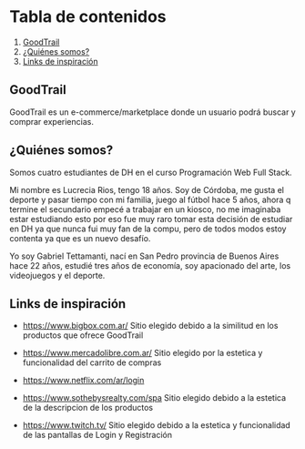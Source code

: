 # Tabla de contenidos 
1. [GoodTrail](#goodTrail)
2. [¿Quiénes somos?](#quienesSomos)
3. [Links de inspiración](#links)

## GoodTrail <a name="goodTrail"></a>
GoodTrail es un e-commerce/marketplace donde un usuario podrá buscar y comprar experiencias.

## ¿Quiénes somos? <a name="quienesSomos"></a>
Somos cuatro estudiantes de DH en el curso Programación Web Full Stack.

Mi nombre es Lucrecia Rios, tengo 18 años. Soy de Córdoba, me gusta el deporte y pasar tiempo con mi familia, juego al fútbol hace 5 años, ahora q termine el secundario empecé a trabajar en un kiosco, no me imaginaba estar estudiando esto por eso fue muy raro tomar esta decisión de estudiar en DH ya que nunca fui muy fan de la compu, pero de todos modos estoy contenta ya que es un nuevo desafío.

Yo soy Gabriel Tettamanti, nací en San Pedro provincia de Buenos Aires hace 22 años, estudié tres años de economía, soy apacionado del arte, los videojuegos y el deporte.

## Links de inspiración <a name="links"></a>
* https://www.bigbox.com.ar/
    Sitio elegido debido a la similitud en los productos que ofrece GoodTrail
* https://www.mercadolibre.com.ar/
    Sitio elegido por la estetica y funcionalidad del carrito de compras

* https://www.netflix.com/ar/login

* https://www.sothebysrealty.com/spa
    Sitio elegido debido a la estetica de la descripcion de los productos
* https://www.twitch.tv/
    Sitio elegido debido a la estetica y funcionalidad de las pantallas de Login y Registración
